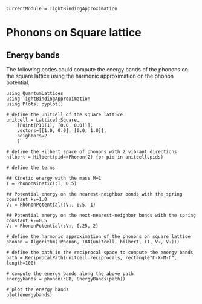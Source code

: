```@meta
CurrentModule = TightBindingApproximation
```

# Phonons on Square lattice

## Energy bands

The following codes could compute the energy bands of the phonons on the square lattice using the harmonic approximation on the phonon potential.

```@example phonon
using QuantumLattices
using TightBindingApproximation
using Plots; pyplot()

# define the unitcell of the square lattice
unitcell = Lattice(:Square,
    [Point(PID(1), [0.0, 0.0])],
    vectors=[[1.0, 0.0], [0.0, 1.0]],
    neighbors=2
    )

# define the Hilbert space of phonons with 2 vibrant directions
hilbert = Hilbert(pid=>Phonon(2) for pid in unitcell.pids)

# define the terms

## Kinetic energy with the mass M=1
T = PhononKinetic(:T, 0.5)

## Potential energy on the nearest-neighbor bonds with the spring constant k₁=1.0
V₁ = PhononPotential(:V₁, 0.5, 1)

## Potential energy on the next-nearest-neighbor bonds with the spring constant k₂=0.5
V₂ = PhononPotential(:V₂, 0.25, 2)

# define the harmonic approximation of the phonons on square lattice
phonon = Algorithm(:Phonon, TBA(unitcell, hilbert, (T, V₁, V₂)))

# define the path in the reciprocal space to compute the energy bands
path = ReciprocalPath(unitcell.reciprocals, rectangle"Γ-X-M-Γ", length=100)

# compute the energy bands along the above path
energybands = phonon(:EB, EnergyBands(path))

# plot the energy bands
plot(energybands)
```